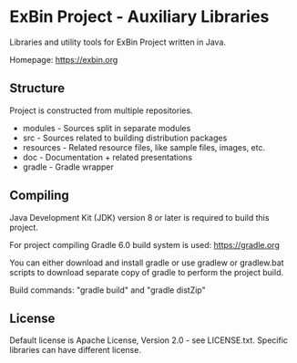 ExBin Project - Auxiliary Libraries
===================================

Libraries and utility tools for ExBin Project written in Java.

Homepage: https://exbin.org  

Structure
---------

Project is constructed from multiple repositories.

  * modules - Sources split in separate modules
  * src - Sources related to building distribution packages
  * resources - Related resource files, like sample files, images, etc.
  * doc - Documentation + related presentations
  * gradle - Gradle wrapper

Compiling
---------

Java Development Kit (JDK) version 8 or later is required to build this project.

For project compiling Gradle 6.0 build system is used: https://gradle.org

You can either download and install gradle or use gradlew or gradlew.bat scripts to download separate copy of gradle to perform the project build.

Build commands: "gradle build" and "gradle distZip"

License
-------

Default license is Apache License, Version 2.0 - see LICENSE.txt. Specific libraries can have different license.
